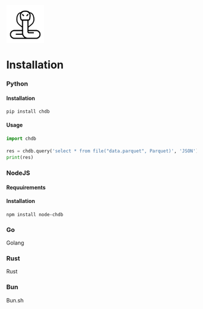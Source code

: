 <img src="logo.png" width=100>

# Installation

<!-- tabs:start -->

### **Python**

#### Installation
```
pip install chdb
```

#### Usage
```python
import chdb

res = chdb.query('select * from file("data.parquet", Parquet)', 'JSON');
print(res)
```

### **NodeJS**

#### Requuirements

#### Installation
```
npm install node-chdb
```

### **Go**

Golang

### **Rust**

Rust

### **Bun**

Bun.sh

<!-- tabs:end -->
